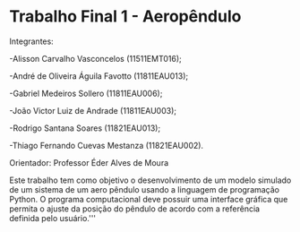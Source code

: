 # Trabalho Final 1 - Aeropêndulo

Integrantes:

-Alisson Carvalho Vasconcelos (11511EMT016);

-André de Oliveira Águila Favotto (11811EAU013);

-Gabriel Medeiros Sollero (11811EAU006);

-João Victor Luiz de Andrade (11811EAU003);

-Rodrigo Santana Soares (11821EAU013);

-Thiago Fernando Cuevas Mestanza (11821EAU002).

Orientador: Professor Éder Alves de Moura

Este trabalho tem como objetivo o desenvolvimento de um modelo simulado de um sistema de um aero pêndulo usando a linguagem de programação Python. O programa computacional deve possuir uma interface gráfica que permita o ajuste da posição do pêndulo de acordo com a referência definida pelo usuário.'''
